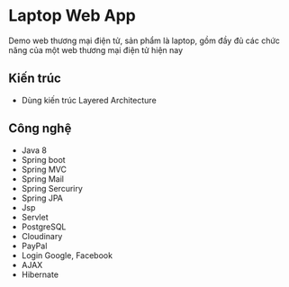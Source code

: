 # Laptop Web App

Demo web thương mại điện tử, sản phẩm là laptop, gồm đầy đủ các chức năng của một web thương mại điện tử hiện nay

## Kiến trúc
- Dùng kiến trúc Layered Architecture

## Công nghệ
- Java 8
- Spring boot
- Spring MVC
- Spring Mail
- Spring Sercuriry
- Spring JPA
- Jsp
- Servlet
- PostgreSQL
- Cloudinary
- PayPal
- Login Google, Facebook
- AJAX
- Hibernate
